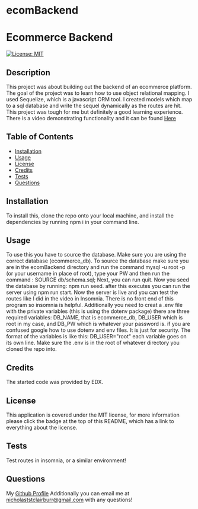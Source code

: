 # ecomBackend
# Ecommerce Backend
  [![License: MIT](https://img.shields.io/badge/License-MIT-yellow.svg)](https://opensource.org/licenses/MIT)

  ## Description
  This project was about building out the backend of an ecommerce platform. The goal of the project was to learn how to use object relational mapping. I used Sequelize, which is a javascript ORM tool. I created models which map to a sql database and write the sequel dynamically as the routes are hit. This project was tough for me but definitely a good learning experience. There is a video demonstrating functionality and it can be found [Here](https://youtu.be/iofzNsaZUqw)


  ## Table of Contents
  - [Installation](#installation)
  - [Usage](#usage)
  - [License](#license)
  - [Credits](#credits)
  - [Tests](#tests)
  - [Questions](#questions)

  ## Installation
  To install this, clone the repo onto your local machine, and install the dependencies by running npm i in your command line.
  ## Usage 
  To use this you have to source the database. Make sure you are using the correct database (ecommerce_db). To source the database make sure you are in the ecomBackend directory and run the command mysql -u root -p (or your username in place of root), type your PW and then run the command : SOURCE db/schema.sql; Next, you can run quit. Now you seed the database by running: npm run seed. after this executes you can run the server using npm run start. Now the server is live and you can test the routes like I did in the video in Insomnia. There is no front end of this program so insomnia is helpful. Additionally you need to creat a .env file with the private variables (this is using the dotenv package) there are three required variables: DB_NAME, that is ecommerce_db, DB_USER which is root in my case, and DB_PW which is whatever your password is. if you are confused google how to use dotenv and env files. It is just for security. The format of the variables is like this: DB_USER="root" each variable goes on its own line. Make sure the .env is in the root of whatever directory you cloned the repo into.
  ## Credits
  The started code was provided by EDX.
  ## License
  This application is covered under the MIT license, for more information please click the badge at the top of this README, which has a link to everything about the license.
  ## Tests
  Test routes in insomnia, or a similar environment!
  ## Questions
  My [Github Profile](https://github.com/itsmenickfromschool)
  Additionally you can email me at <nicholaststclairburr@gmail.com> with any questions!
